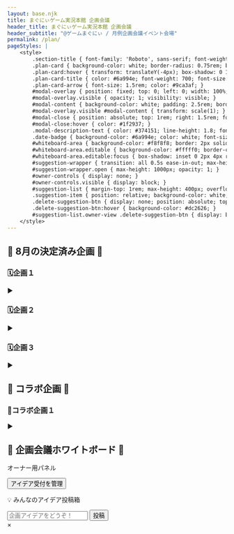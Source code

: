 ```yaml
---
layout: base.njk
title: まぐにぃゲーム実況本館 企画会議
header_title: まぐにぃゲーム実況本館 企画会議
header_subtitle: "@ゲームまぐにぃ / 月例企画会議イベント会場"
permalink: /plan/
pageStyles: |
    <style>
        .section-title { font-family: 'Roboto', sans-serif; font-weight: 900; font-size: 2.25rem; color: #333; text-align: center; margin-bottom: 1rem; border-bottom: 3px solid #6a994e; padding-bottom: 0.75rem; }
        .plan-card { background-color: white; border-radius: 0.75rem; box-shadow: 0 4px 6px -1px rgba(0,0,0,0.1), 0 2px 4px -1px rgba(0,0,0,0.06); padding: 1.5rem; cursor: pointer; display: flex; justify-content: space-between; align-items: center; transition: transform 0.2s ease, box-shadow 0.2s ease; }
        .plan-card:hover { transform: translateY(-4px); box-shadow: 0 10px 15px -3px rgba(0,0,0,0.1), 0 4px 6px -2px rgba(0,0,0,0.05); }
        .plan-card-title { color: #6a994e; font-weight: 700; font-size: 1.5rem; display: flex; align-items: center; }
        .plan-card-arrow { font-size: 1.5rem; color: #9ca3af; }
        #modal-overlay { position: fixed; top: 0; left: 0; width: 100%; height: 100%; background-color: rgba(0, 0, 0, 0.7); z-index: 50; display: flex; justify-content: center; align-items: center; opacity: 0; visibility: hidden; transition: opacity 0.3s ease, visibility 0.3s ease; }
        #modal-overlay.visible { opacity: 1; visibility: visible; }
        #modal-content { background-color: white; padding: 2.5rem; border-radius: 1rem; width: 90%; max-width: 640px; max-height: 90vh; overflow-y: auto; transform: scale(0.95); transition: transform 0.3s ease; }
        #modal-overlay.visible #modal-content { transform: scale(1); }
        #modal-close { position: absolute; top: 1rem; right: 1.5rem; font-size: 2.5rem; color: #9ca3af; cursor: pointer; line-height: 1; }
        #modal-close:hover { color: #1f2937; }
        .modal-description-text { color: #374151; line-height: 1.8; font-size: 1.125rem; margin-top: 1rem; }
        .date-badge { background-color: #6a994e; color: white; font-size: 0.9rem; font-weight: bold; display: inline-block; }
        #whiteboard-area { background-color: #f8f8f8; border: 2px solid #ccc; border-radius: 8px; padding: 1.5rem; min-height: 300px; line-height: 1.8; font-size: 1rem; outline: none; box-shadow: inset 0 2px 4px rgba(0,0,0,0.05); cursor: not-allowed; }
        #whiteboard-area.editable { background-color: #fffff0; border-color: #6a994e; cursor: text; }
        #whiteboard-area.editable:focus { box-shadow: inset 0 2px 4px rgba(0,0,0,0.05), 0 0 0 3px rgba(106, 153, 78, 0.4); }
        #suggestion-wrapper { transition: all 0.5s ease-in-out; max-height: 0; opacity: 0; overflow: hidden; }
        #suggestion-wrapper.open { max-height: 1000px; opacity: 1; }
        #owner-controls { display: none; }
        #owner-controls.visible { display: block; }
        #suggestion-list { margin-top: 1rem; max-height: 400px; overflow-y: auto; background-color: #f9f9f9; padding: 1rem; border-radius: 8px; }
        .suggestion-item { position: relative; background-color: white; padding: 0.75rem 1rem; border-radius: 6px; box-shadow: 0 1px 3px rgba(0,0,0,0.1); margin-bottom: 0.5rem; padding-right: 2.5rem; }
        .delete-suggestion-btn { display: none; position: absolute; top: 50%; right: 0.5rem; transform: translateY(-50%); background-color: #ef4444; color: white; border: none; border-radius: 50%; width: 24px; height: 24px; font-weight: bold; line-height: 24px; text-align: center; cursor: pointer; transition: background-color 0.2s; }
        .delete-suggestion-btn:hover { background-color: #dc2626; }
        #suggestion-list.owner-view .delete-suggestion-btn { display: block; }
    </style>
---
```

<div class="max-w-7xl mx-auto p-4 sm:p-6">
    <section class="mb-12 mt-8">
        <h2 class="section-title">🎉 8月の決定済み企画 🎉</h2>
        <div class="space-y-4 mt-8">
            <div class="plan-card" data-title="🎂 10周年記念配信" data-date="8月7日(木) 13:00 開始" data-description="チャンネル開設10周年！皆さんと過去の動画を一緒に見ながら裏話を語ります。皆さんが見たい懐かしの動画もぜひ用意しておいてください！コメントで教えてね！"><h3 class="plan-card-title"><span class="mr-3 text-3xl">🗓️</span>企画１</h3><div class="plan-card-arrow">▶</div></div>
            <div class="plan-card" data-title="⚙️ 工業化MOD企画" data-date="8/18(月)～23(土) 12:00-19:00" data-description="マイクラで流行りの「100days」形式で工業化MODに挑戦！ローンチ計画期間中に、最終ゴールをX(旧Twitter)のアンケートで決定します。企画の情報も順次公開していくのでお楽しみに！<br><strong class='text-red-600'>※開催5日前(8/13水)からローンチ計画(準備配信)も実施！</strong>"><h3 class="plan-card-title"><span class="mr-3 text-3xl">🗓️</span>企画２</h3><div class="plan-card-arrow">▶</div></div>
            <div class="plan-card" data-title="🔥 マイクラアイアンマンレース" data-date="8月12日(火) 12:00 開始" data-description="マイクラトライアスロンの鬼畜バージョン！<br><strong>「鉄万→ホットな観光地＋ダブル要塞→ハードコアエンドラ討伐」</strong><br>ハードコアで失敗したら、全てが水の泡...。地獄の挑戦が今、始まる！"><h3 class="plan-card-title"><span class="mr-3 text-3xl">🗓️</span>企画３</h3><div class="plan-card-arrow">▶</div></div>
        </div>
    </section>
    <section class="mb-12">
        <h2 class="section-title">🤝 コラボ企画 🤝</h2>
        <div class="space-y-4 mt-8">
            <div class="plan-card" data-title="⛏️ ナナホシナナ主催！ストリーマー限定RUSTサーバー" data-date="8月8日～17日" data-description="ナナホシナナさん主催のストリーマー限定RUSTサーバーにご招待いただきました！他の配信者の方々とどんなドラマが生まれるのか、ご期待ください。<br><small>※期間中、参加できる時間帯に配信します。</small>" data-link="https://x.com/nanahoshinana77/status/1950560605355806771" data-link-text="告知ポストを見る"><h3 class="plan-card-title"><span class="mr-3 text-3xl">🤝</span>コラボ企画１</h3><div class="plan-card-arrow">▶</div></div>
        </div>
    </section>
    <section class="mt-16">
        <h2 class="section-title">📝 企画会議ホワイトボード 📝</h2>
        <div class="bg-white p-6 rounded-lg shadow-inner mt-8">
            <div id="whiteboard-area" title="オーナーとしてログインすると編集できます"></div>
            <div id="owner-controls" class="mt-4 p-4 bg-green-50 border border-green-200 rounded-lg">
                <p class="font-bold text-green-800">オーナー用パネル</p>
                <button id="toggle-suggestions-btn" class="mt-2 bg-blue-600 text-white font-bold px-4 py-2 rounded-lg hover:bg-blue-700 transition-colors text-sm">アイデア受付を管理</button>
            </div>
            <div id="suggestion-wrapper">
                <div id="suggestion-box">
                    <p class="font-bold mt-6 mb-2">💡 みんなのアイデア投稿箱</p>
                    <div class="flex flex-col sm:flex-row space-y-2 sm:space-y-0 sm:space-x-2">
                        <input type="text" id="suggestion-input" class="flex-grow border border-gray-300 rounded-lg px-4 py-2 focus:outline-none focus:ring-2 focus:ring-green-500" placeholder="企画アイデアをどうぞ！">
                        <button id="suggestion-submit" class="bg-green-600 text-white font-bold px-6 py-2 rounded-lg hover:bg-green-700 transition-colors">投稿</button>
                    </div>
                </div>
                <div id="suggestion-list" class="mt-4"></div>
            </div>
        </div>
    </section>
</div>
<div id="modal-overlay"><div id="modal-content"><div id="modal-close">&times;</div><h2 id="modal-title" class="text-4xl font-bold text-gray-800"></h2><div id="modal-date" class="mt-4 mb-6"></div><p id="modal-description" class="modal-description-text"></p><div id="modal-link-container" class="mt-6 text-right"></div></div></div>
<script type="module">
    import { initializeApp } from "https://www.gstatic.com/firebasejs/11.6.1/firebase-app.js";
    import { getAuth, signInAnonymously } from "https://www.gstatic.com/firebasejs/11.6.1/firebase-auth.js";
    import { getFirestore, doc, setDoc, onSnapshot, collection, addDoc, serverTimestamp, query, deleteDoc } from "https://www.gstatic.com/firebasejs/11.6.1/firebase-firestore.js";
    document.addEventListener('DOMContentLoaded', async () => {
        const firebaseConfig = {
          apiKey: "AIzaSyDwjh5FCorVXZDdMse_uTcLbvjXwmw2jhk",
          authDomain: "maguro29-planning.firebaseapp.com",
          projectId: "maguro29-planning",
          storageBucket: "maguro29-planning.appspot.com",
          messagingSenderId: "525505583082",
          appId: "1:525505583082:web:2cb02294dfd3d9ca91c493"
        };
        const app = initializeApp(firebaseConfig);
        const auth = getAuth(app);
        const db = getFirestore(app);
        let userId = null;
        let isOwner = false;
        try {
            await signInAnonymously(auth);
            userId = auth.currentUser.uid;
        } catch (error) { console.error("Anonymous Auth Error:", error); }
        const whiteboardArea = document.getElementById('whiteboard-area');
        const ownerControls = document.getElementById('owner-controls');
        const toggleSuggestionsBtn = document.getElementById('toggle-suggestions-btn');
        const suggestionWrapper = document.getElementById('suggestion-wrapper');
        const suggestionList = document.getElementById('suggestion-list');
        const ownerPassword = "Flexiblefish354";
        document.addEventListener('keydown', (e) => {
            if (e.key.toLowerCase() === 'm' && !isOwner) {
                const inputPassword = prompt("オーナー用パスワードを入力してください:");
                if (inputPassword === ownerPassword) {
                    isOwner = true;
                    enableEditing();
                    alert("オーナーとしてログインしました。");
                } else if (inputPassword) {
                    alert("パスワードが違います。");
                }
            }
        });
        function enableEditing() {
            whiteboardArea.contentEditable = true;
            whiteboardArea.classList.add('editable');
            whiteboardArea.title = "ここにメモを入力できます";
            ownerControls.classList.add('visible');
            suggestionList.classList.add('owner-view');
            let debounceTimer;
            whiteboardArea.addEventListener('input', () => {
                clearTimeout(debounceTimer);
                debounceTimer = setTimeout(() => {
                    setDoc(eventDocRef, { content: whiteboardArea.innerHTML }, { merge: true });
                }, 500);
            });
        }
        function launchConfetti() { confetti({ particleCount: 100, spread: 70, origin: { y: 0.6 } }); }
        const planCards = document.querySelectorAll('.plan-card');
        const modalOverlay = document.getElementById('modal-overlay');
        planCards.forEach(card => {
            card.addEventListener('click', () => {
                launchConfetti();
                document.getElementById('modal-title').innerHTML = card.dataset.title;
                document.getElementById('modal-date').innerHTML = `<span class="date-badge py-2 px-4 rounded-lg">${card.dataset.date}</span>`;
                document.getElementById('modal-description').innerHTML = card.dataset.description;
                const linkContainer = document.getElementById('modal-link-container');
                linkContainer.innerHTML = '';
                if (card.dataset.link) {
                    const link = document.createElement('a');
                    link.href = card.dataset.link;
                    link.target = '_blank';
                    link.rel = 'noopener noreferrer';
                    link.className = 'inline-block bg-gray-200 text-gray-800 font-bold py-3 px-6 rounded-full hover:bg-gray-300 transition-colors duration-300';
                    link.textContent = card.dataset.linkText || '詳細を見る';
                    linkContainer.appendChild(link);
                }
                modalOverlay.classList.add('visible');
            });
        });
        function closeModal() { modalOverlay.classList.remove('visible'); }
        document.getElementById('modal-close').addEventListener('click', closeModal);
        modalOverlay.addEventListener('click', (event) => { if (event.target === modalOverlay) { closeModal(); } });
        const suggestionInput = document.getElementById('suggestion-input');
        const suggestionSubmit = document.getElementById('suggestion-submit');
        const eventDocRef = doc(db, "planning_data/main");
        const suggestionsColRef = collection(db, "planning_data/main/suggestions");
        const placeholderMemo = `<h3>【企画会議ホワイトボード】</h3><ul><li><strong>新しいMODシリーズ：</strong></li></ul><p><em>ここにアイデアを書き込んでいきましょう！</em></p>`;
        let isSuggestionsOpen = false;
        onSnapshot(eventDocRef, (doc) => {
            const data = doc.exists() ? doc.data() : {};
            const content = data.content || placeholderMemo;
            if (whiteboardArea.innerHTML !== content) { whiteboardArea.innerHTML = content; }
            isSuggestionsOpen = data.isOpen || false;
            if (isSuggestionsOpen) { suggestionWrapper.classList.add('open'); } else { suggestionWrapper.classList.remove('open'); }
            if (isOwner) {
                toggleSuggestionsBtn.textContent = isSuggestionsOpen ? 'アイデア受付を終了する' : 'アイデア受付を開始する';
                toggleSuggestionsBtn.classList.toggle('bg-red-600', isSuggestionsOpen);
                toggleSuggestionsBtn.classList.toggle('hover:bg-red-700', isSuggestionsOpen);
                toggleSuggestionsBtn.classList.toggle('bg-blue-600', !isSuggestionsOpen);
                toggleSuggestionsBtn.classList.toggle('hover:bg-blue-700', !isSuggestionsOpen);
            }
        });
        toggleSuggestionsBtn.addEventListener('click', () => { setDoc(eventDocRef, { isOpen: !isSuggestionsOpen }, { merge: true }); });
        suggestionSubmit.addEventListener('click', async () => {
            const text = suggestionInput.value.trim();
            if (text && userId) {
                try {
                    await addDoc(suggestionsColRef, { text: text, author: userId.substring(0, 6), createdAt: serverTimestamp() });
                    suggestionInput.value = '';
                } catch (error) { console.error("Error adding suggestion:", error); }
            }
        });
        suggestionInput.addEventListener('keydown', (e) => { if (e.key === 'Enter') { suggestionSubmit.click(); } });
        const q = query(suggestionsColRef);
        onSnapshot(q, (snapshot) => {
            suggestionList.innerHTML = '';
            snapshot.forEach((doc) => {
                const data = doc.data();
                const item = document.createElement('div');
                item.className = 'suggestion-item';
                const itemText = document.createElement('span');
                itemText.textContent = `💡 ${data.text}`;
                item.appendChild(itemText);
                const deleteBtn = document.createElement('button');
                deleteBtn.className = 'delete-suggestion-btn';
                deleteBtn.textContent = '×';
                deleteBtn.onclick = async () => {
                    if (confirm(`「${data.text}」を削除しますか？`)) {
                        try { await deleteDoc(doc.ref); } catch (error) { console.error("Error removing document: ", error); }
                    }
                };
                item.appendChild(deleteBtn);
                suggestionList.appendChild(item);
            });
        });
    });
</script>